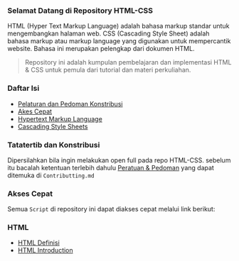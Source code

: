 ### Selamat Datang di Repository HTML-CSS

HTML (Hyper Text Markup Language) adalah bahasa markup standar untuk mengembangkan halaman web. CSS (Cascading Style Sheet) adalah bahasa markup atau markup language yang digunakan untuk mempercantik website. Bahasa ini merupakan pelengkap dari dokumen HTML.

> Repository ini adalah kumpulan pembelajaran dan implementasi HTML & CSS untuk pemula dari tutorial dan materi perkuliahan.

### Daftar Isi
* [Pelaturan dan Pedoman Konstribusi]()
* [Akes Cepat]()
* [Hypertext Markup Language]()
* [Cascading Style Sheets]() 

### Tatatertib dan Konstribusi
Dipersilahkan bila ingin melakukan open full pada repo HTML-CSS. sebelum itu bacalah ketentuan terlebih dahulu [Peratuan & Pedoman](CONTRIBUTING.md) yang dapat ditemuka di `Contributting.md` 

### Akses Cepat
Semua `Script` di repository ini dapat diakses cepat melalui link berikut:

### HTML

* [HTML Definisi](HTML/#01)
* [HTML Introduction](./HTML/%2302%20HTML%20Introduction/README.md)
